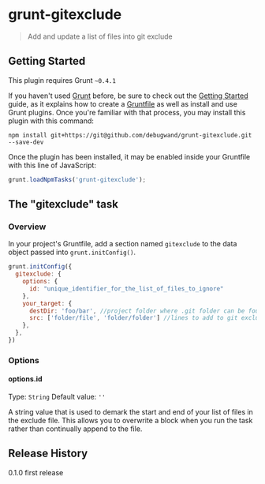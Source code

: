 # grunt-gitexclude

> Add and update a list of files into git exclude

## Getting Started
This plugin requires Grunt `~0.4.1`

If you haven't used [Grunt](http://gruntjs.com/) before, be sure to check out the [Getting Started](http://gruntjs.com/getting-started) guide, as it explains how to create a [Gruntfile](http://gruntjs.com/sample-gruntfile) as well as install and use Grunt plugins. Once you're familiar with that process, you may install this plugin with this command:

```shell
npm install git+https://git@github.com/debugwand/grunt-gitexclude.git --save-dev
```

Once the plugin has been installed, it may be enabled inside your Gruntfile with this line of JavaScript:

```js
grunt.loadNpmTasks('grunt-gitexclude');
```

## The "gitexclude" task

### Overview
In your project's Gruntfile, add a section named `gitexclude` to the data object passed into `grunt.initConfig()`.

```js
grunt.initConfig({
  gitexclude: {
    options: {
      id: "unique_identifier_for_the_list_of_files_to_ignore"
    },
    your_target: {
      destDir: 'foo/bar', //project folder where .git folder can be found. don't include .git/info/exclude, that is handled in the code
      src: ['folder/file', 'folder/folder'] //lines to add to git exclude
    },
  },
})
```

### Options

#### options.id
Type: `String`
Default value: `''`

A string value that is used to demark the start and end of your list of files in the exclude file.  This allows you to overwrite a block when you run the task rather than continually append to the file.


## Release History
0.1.0 first release
